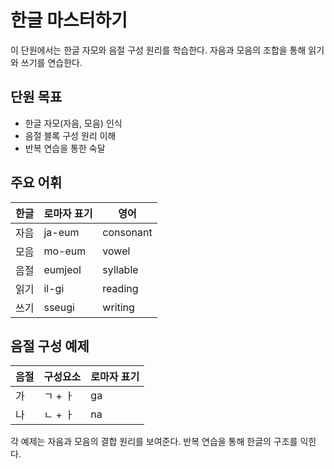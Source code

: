 # 한글 마스터하기

이 단원에서는 한글 자모와 음절 구성 원리를 학습한다. 자음과 모음의 조합을 통해 읽기와 쓰기를 연습한다.

## 단원 목표

- 한글 자모(자음, 모음) 인식
- 음절 블록 구성 원리 이해
- 반복 연습을 통한 숙달

## 주요 어휘

| 한글 | 로마자 표기 | 영어       |
|------|-------------|------------|
| 자음 | ja-eum      | consonant  |
| 모음 | mo-eum      | vowel      |
| 음절 | eumjeol     | syllable   |
| 읽기 | il-gi       | reading    |
| 쓰기 | sseugi      | writing    |

## 음절 구성 예제

| 음절 | 구성요소   | 로마자 표기 |
|------|------------|-------------|
| 가   | ㄱ + ㅏ     | ga          |
| 나   | ㄴ + ㅏ     | na          |

각 예제는 자음과 모음의 결합 원리를 보여준다. 반복 연습을 통해 한글의 구조를 익힌다.